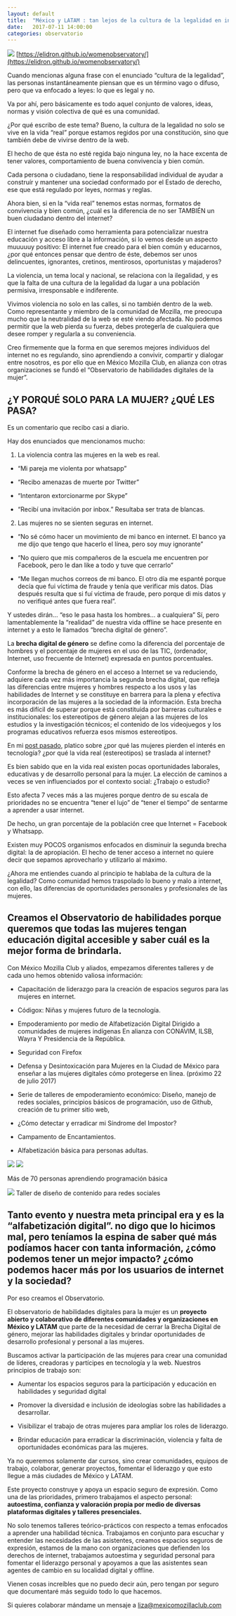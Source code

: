 ```yaml
---
layout: default
title:  "México y LATAM : tan lejos de la cultura de la legalidad en internet. Solución: Creación del Observatorio de habilidades digitales de la mujer."
date:   2017-07-11 14:00:00
categories: observatorio
---
```


![](https://cdn-images-1.medium.com/max/1600/1*5og8D-uA5hu3qrF8q8CpWw.png)
[https://elidron.github.io/womenobservatory/](https://elidron.github.io/womenobservatory/)

Cuando mencionas alguna frase con el enunciado “cultura de la legalidad”, las personas instantáneamente piensan que es un término vago o difuso, pero que va enfocado a leyes: lo que es legal y no.

Va por ahí, pero básicamente es todo aquel conjunto de valores, ideas, normas y visión colectiva de qué es una comunidad.

¿Por qué escribo de este tema? Bueno, la cultura de la legalidad no solo se vive en la vida “real” porque estamos regidos por una constitución, sino que también debe de vivirse dentro de la web.

El hecho de que ésta no esté regida bajo ninguna ley, no la hace excenta de tener valores, comportamiento de buena convivencia y bien común.

Cada persona o ciudadano, tiene la responsabilidad individual de ayudar a construír y mantener una sociedad conformado por el Estado de derecho, ese que está regulado por leyes, normas y reglas.

Ahora bien, si en la “vida real” tenemos estas normas, formatos de convivencia y bien común, ¿cuál es la diferencia de no ser TAMBIÉN un buen ciudadano dentro del internet?

El internet fue diseñado como herramienta para potencializar nuestra educación y acceso libre a la información, si lo vemos desde un aspecto muuuuuy positivo: El internet fue creado para el bien común y educarnos, ¿por qué entonces pensar que dentro de éste, debemos ser unos delincuentes, ignorantes, cretinos, mentirosos, oportunistas y majaderos?

La violencia, un tema local y nacional, se relaciona con la ilegalidad, y es que la falta de una cultura de la legalidad da lugar a una población permisiva, irresponsable e indiferente.

Vivimos violencia no solo en las calles, si no también dentro de la web. Como representante y miembro de la comunidad de Mozilla, me preocupa mucho que la neutralidad de la web se esté viendo afectada. No podemos permitir que la web pierda su fuerza, debes protegerla de cualquiera que desee romper y regularla a su conveniencia.

Creo firmemente que la forma en que seremos mejores individuos del internet no es regulando, sino aprendiendo a convivir, compartir y dialogar entre nosotros, es por ello que en México Mozilla Club, en alianza con otras organizaciones se fundó el “Observatorio de habilidades digitales de la mujer”.

## ¿Y PORQUÉ SOLO PARA LA MUJER? ¿QUÉ LES PASA?

Es un comentario que recibo casi a diario.

Hay dos enunciados que mencionamos mucho:

1. La violencia contra las mujeres en la web es real.

* “Mi pareja me violenta por whatsapp”

* “Recibo amenazas de muerte por Twitter”

* “Intentaron extorcionarme por Skype”

* “Recibí una invitación por inbox.” Resultaba ser trata de blancas.

2. Las mujeres no se sienten seguras en internet.

* “No sé cómo hacer un movimiento de mi banco en internet. El banco ya me dijo que tengo que hacerlo el línea, pero soy muy ignorante”

* “No quiero que mis compañeros de la escuela me encuentren por Facebook, pero le dan like a todo y tuve que cerrarlo”

* “Me llegan muchos correos de mi banco. El otro día me espanté porque decía que fui víctima de fraude y tenía que verificar mis datos. Días después resulta que si fuí víctima de fraude, pero porque di mis datos y no verifiqué antes que fuera real”.

Y ustedes dirán… “eso le pasa hasta los hombres… a cualquiera” Sí, pero lamentablemente la “realidad” de nuestra vida offline se hace presente en internet y a esto le llamados “brecha digital de género”.

La **brecha digital de género** se define como la diferencia del porcentaje de hombres y el porcentaje de mujeres en el uso de las TIC, (ordenador, Internet, uso frecuente de Internet) expresada en puntos porcentuales.

Conforme la brecha de género en el acceso a Internet se va reduciendo, adquiere cada vez más importancia la segunda brecha digital, que refleja las diferencias entre mujeres y hombres respecto a los usos y las habilidades de Internet y se constituye en barrera para la plena y efectiva incorporación de las mujeres a la sociedad de la información. Esta brecha es más difícil de superar porque está constituida por barreras culturales e institucionales: los estereotipos de género alejan a las mujeres de los estudios y la investigación técnicos; el contenido de los videojuegos y los programas educativos refuerza esos mismos estereotipos.

En mi [post pasado](https://mexicomozillaclub.github.io/blog/observatorio/2017/07/11/Codigox-Ni%C3%B1as-y-Mujeres-Futuro-de-la-tecnologia.html), platico sobre ¿por qué las mujeres pierden el interés en tecnología? ¿por qué la vida real (estereotipos) se traslada al internet?

Es bien sabido que en la vida real existen pocas oportunidades laborales, educativas y de desarrollo personal para la mujer. La elección de caminos a veces se ven influenciados por el contexto social: ¿Trabajo o estudio?

Esto afecta 7 veces más a las mujeres porque dentro de su escala de prioridades no se encuentra “tener el lujo” de “tener el tiempo” de sentarme a aprender a usar internet.

De hecho, un gran porcentaje de la población cree que Internet = Facebook y Whatsapp.

Existen muy POCOS organismos enfocados en disminuir la segunda brecha digital: la de apropiación. El hecho de tener acceso a internet no quiere decir que sepamos aprovecharlo y utilizarlo al máximo.

¿Ahora me entiendes cuando al principio te hablaba de la cultura de la legalidad? Como comunidad hemos traspolado lo bueno y malo a internet, con ello, las diferencias de oportunidades personales y profesionales de las mujeres.

## Creamos el Observatorio de habilidades porque queremos que todas las mujeres tengan educación digital accesible y saber cuál es la mejor forma de brindarla.

Con México Mozilla Club y aliados, empezamos diferentes talleres y de cada uno hemos obtenido valiosa información:

* Capacitación de liderazgo para la creación de espacios seguros para las mujeres en internet.

* Códigox: Niñas y mujeres futuro de la tecnología.

* Empoderamiento por medio de Alfabetización Digital Dirigido a comunidades de mujeres indígenas En alianza con CONAVIM, ILSB, Wayra Y Presidencia de la República.

* Seguridad con Firefox

* Defensa y Desintoxicación para Mujeres en la Ciudad de México para enseñar a las mujeres digitales cómo protegerse en línea. (próximo 22 de julio 2017)

* Serie de talleres de empoderamiento económico: Diseño, manejo de redes sociales, principios básicos de programación, uso de Github, creación de tu primer sitio web,

* ¿Cómo detectar y erradicar mi Síndrome del Impostor?

* Campamento de Encantamientos.

* Alfabetización básica para personas adultas.

![](https://cdn-images-1.medium.com/max/1600/1*R4jY0bEPTogwzYffWIerLw.png) 
![](https://cdn-images-1.medium.com/max/1600/1*86qDi5wuKkkMjF7DnG5bDA.jpeg)

Más de 70 personas aprendiendo programación básica

![](https://cdn-images-1.medium.com/max/1600/1*C3U3ahsJHorEmHXIUMCUPQ.jpeg)
Taller de diseño de contenido para redes sociales

## Tanto evento y nuestra meta principal era y es la “alfabetización digital”. no digo que lo hicimos mal, pero teníamos la espina de saber qué más podíamos hacer con tanta información, ¿cómo podemos tener un mejor impacto? ¿cómo podemos hacer más por los usuarios de internet y la sociedad?

Por eso creamos el Observatorio.

El observatorio de habilidades digitales para la mujer es un **proyecto abierto y colaborativo de diferentes comunidades y organizaciones en México y LATAM** que parte de la necesidad de cerrar la Brecha Digital de género, mejorar las habilidades digitales y brindar oportunidades de desarrollo profesional y personal a las mujeres.

Buscamos activar la participación de las mujeres para crear una comunidad de líderes, creadoras y partícipes en tecnología y la web. Nuestros principios de trabajo son:

* Aumentar los espacios seguros para la participación y educación en habilidades y seguridad digital

* Promover la diversidad e inclusión de ideologías sobre las habilidades a desarrollar.

* Visibilizar el trabajo de otras mujeres para ampliar los roles de liderazgo.

* Brindar educación para erradicar la discriminación, violencia y falta de oportunidades económicas para las mujeres.


Ya no queremos solamente dar cursos, sino crear comunidades, equipos de trabajo, colaborar, generar proyectos, fomentar el liderazgo y que esto llegue a más ciudades de México y LATAM.

Este proyecto construye y apoya un espacio seguro de expresión. Como una de las prioridades, primero trabajamos el aspecto personal: **autoestima, confianza y valoración propia por medio de diversas plataformas digitales y talleres presenciales.**

No solo tenemos talleres teórico-prácticos con respecto a temas enfocados a aprender una habilidad técnica. Trabajamos en conjunto para escuchar y entender las necesidades de las asistentes, creamos espacios seguros de expresión, estamos de la mano con organizaciones que defienden los derechos de internet, trabajamos autoestima y seguridad personal para fomentar el liderazgo personal y apoyamos a que las asistentes sean agentes de cambio en su localidad digital y offline.

Vienen cosas increíbles que no puedo decir aún, pero tengan por seguro que documentaré más seguido todo lo que hacemos.

Si quieres colaborar mándame un mensaje a liza@mexicomozillaclub.com


